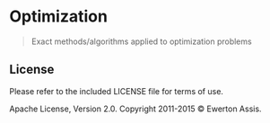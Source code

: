 # Optimization

> Exact methods/algorithms applied to optimization problems

## License

Please refer to the included LICENSE file for terms of use.

Apache License, Version 2.0. Copyright 2011-2015 &copy; Ewerton Assis.
